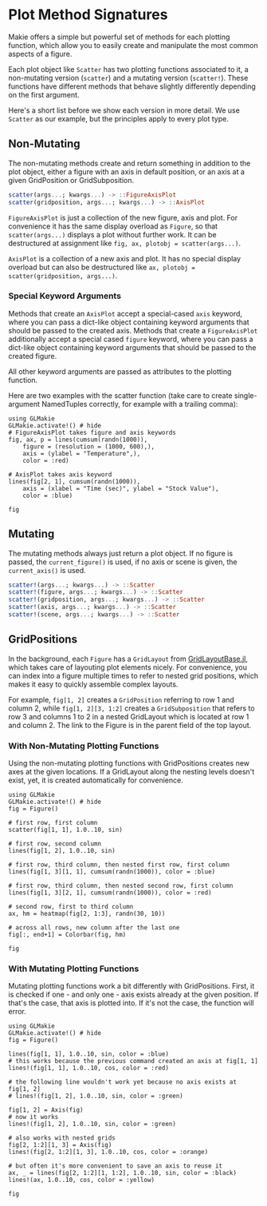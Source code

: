 # Plot Method Signatures

Makie offers a simple but powerful set of methods for each plotting function, which allow you to easily create and manipulate the most common aspects of a figure.

Each plot object like `Scatter` has two plotting functions associated to it, a non-mutating version (`scatter`) and a mutating version (`scatter!`).
These functions have different methods that behave slightly differently depending on the first argument.

Here's a short list before we show each version in more detail.
We use `Scatter` as our example, but the principles apply to every plot type.

## Non-Mutating

The non-mutating methods create and return something in addition to the plot object, either a figure with an axis in default position, or an axis at a given GridPosition or GridSubposition.

```julia
scatter(args...; kwargs...) -> ::FigureAxisPlot
scatter(gridposition, args...; kwargs...) -> ::AxisPlot
```

`FigureAxisPlot` is just a collection of the new figure, axis and plot.
For convenience it has the same display overload as `Figure`, so that `scatter(args...)` displays a plot without further work.
It can be destructured at assignment like `fig, ax, plotobj = scatter(args...)`.

`AxisPlot` is a collection of a new axis and plot.
It has no special display overload but can also be destructured like `ax, plotobj = scatter(gridposition, args...)`.

### Special Keyword Arguments

Methods that create an `AxisPlot` accept a special-cased `axis` keyword, where you can pass a dict-like object containing keyword arguments that should be passed to the created axis.
Methods that create a `FigureAxisPlot` additionally accept a special cased `figure` keyword, where you can pass a dict-like object containing keyword arguments that should be passed to the created figure.

All other keyword arguments are passed as attributes to the plotting function.

Here are two examples with the scatter function (take care to create single-argument NamedTuples correctly, for example with a trailing comma):

```@example
using GLMakie
GLMakie.activate!() # hide
# FigureAxisPlot takes figure and axis keywords
fig, ax, p = lines(cumsum(randn(1000)),
    figure = (resolution = (1000, 600),),
    axis = (ylabel = "Temperature",),
    color = :red)

# AxisPlot takes axis keyword
lines(fig[2, 1], cumsum(randn(1000)),
    axis = (xlabel = "Time (sec)", ylabel = "Stock Value"),
    color = :blue)

fig
```

## Mutating

The mutating methods always just return a plot object.
If no figure is passed, the `current_figure()` is used, if no axis or scene is given, the `current_axis()` is used.

```julia
scatter!(args...; kwargs...) -> ::Scatter
scatter!(figure, args...; kwargs...) -> ::Scatter
scatter!(gridposition, args...; kwargs...) -> ::Scatter
scatter!(axis, args...; kwargs...) -> ::Scatter
scatter!(scene, args...; kwargs...) -> ::Scatter
```

## GridPositions

In the background, each `Figure` has a `GridLayout` from [GridLayoutBase.jl](https://github.com/jkrumbiegel/GridLayoutBase.jl), which takes care of layouting plot elements nicely.
For convenience, you can index into a figure multiple times to refer to nested grid positions, which makes it easy to quickly assemble complex layouts.

For example, `fig[1, 2]` creates a `GridPosition` referring to row 1 and column 2, while `fig[1, 2][3, 1:2]` creates a `GridSubposition` that refers to row 3 and columns 1 to 2 in a nested GridLayout which is located at row 1 and column 2.
The link to the Figure is in the parent field of the top layout.

### With Non-Mutating Plotting Functions

Using the non-mutating plotting functions with GridPositions creates new axes at the given locations.
If a GridLayout along the nesting levels doesn't exist, yet, it is created automatically for convenience.

```@example
using GLMakie
GLMakie.activate!() # hide
fig = Figure()

# first row, first column
scatter(fig[1, 1], 1.0..10, sin)

# first row, second column
lines(fig[1, 2], 1.0..10, sin)

# first row, third column, then nested first row, first column
lines(fig[1, 3][1, 1], cumsum(randn(1000)), color = :blue)

# first row, third column, then nested second row, first column
lines(fig[1, 3][2, 1], cumsum(randn(1000)), color = :red)

# second row, first to third column
ax, hm = heatmap(fig[2, 1:3], randn(30, 10))

# across all rows, new column after the last one
fig[:, end+1] = Colorbar(fig, hm)

fig
```

### With Mutating Plotting Functions

Mutating plotting functions work a bit differently with GridPositions.
First, it is checked if one - and only one - axis exists already at the given position.
If that's the case, that axis is plotted into.
If it's not the case, the function will error.

```@example
using GLMakie
GLMakie.activate!() # hide
fig = Figure()

lines(fig[1, 1], 1.0..10, sin, color = :blue)
# this works because the previous command created an axis at fig[1, 1]
lines!(fig[1, 1], 1.0..10, cos, color = :red)

# the following line wouldn't work yet because no axis exists at fig[1, 2]
# lines!(fig[1, 2], 1.0..10, sin, color = :green)

fig[1, 2] = Axis(fig)
# now it works
lines!(fig[1, 2], 1.0..10, sin, color = :green)

# also works with nested grids
fig[2, 1:2][1, 3] = Axis(fig)
lines!(fig[2, 1:2][1, 3], 1.0..10, cos, color = :orange)

# but often it's more convenient to save an axis to reuse it
ax, _ = lines(fig[2, 1:2][1, 1:2], 1.0..10, sin, color = :black)
lines!(ax, 1.0..10, cos, color = :yellow)

fig
```
